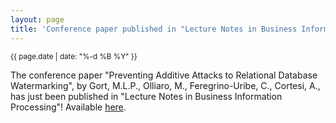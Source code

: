 ```yaml
---
layout: page
title: 'Conference paper published in "Lecture Notes in Business Information Processing"!'
---
```


<small>{{ page.date | date: "%-d %B %Y" }}</small>

The conference paper "Preventing Additive Attacks to Relational Database Watermarking", by Gort, M.L.P., Olliaro, M., Feregrino-Uribe, C., Cortesi, A., has just been published in "Lecture Notes in Business Information Processing"! Available [here](https://doi.org/10.1007/978-3-030-37632-1_12).

